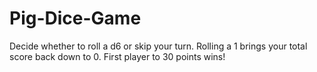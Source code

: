 # Pig-Dice-Game
Decide whether to roll a d6 or skip your turn. 
Rolling a 1 brings your total score back down to 0. 
First player to 30 points wins!
